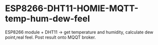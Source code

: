 # ESP8266-DHT11-HOMIE-MQTT-temp-hum-dew-feel
ESP8266 module + DHT11 -> get temperature and humidity, calculate dew point,real feel. Post result onto MQQT broker.
